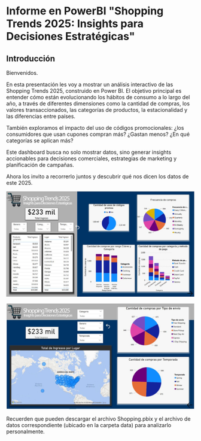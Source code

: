 # Informe en PowerBI "Shopping Trends 2025: Insights para Decisiones Estratégicas" 

## Introducción

Bienvenidos.

En esta presentación les voy a mostrar un análisis interactivo de las Shopping Trends 2025, construido en Power BI. El objetivo principal es entender cómo están evolucionando los hábitos de consumo a lo largo del año, a través de diferentes dimensiones como la cantidad de compras, los valores transaccionados, las categorías de productos, la estacionalidad y las diferencias entre países.

También exploramos el impacto del uso de códigos promocionales: ¿los consumidores que usan cupones compran más? ¿Gastan menos? ¿En qué categorías se aplican más?

Este dashboard busca no solo mostrar datos, sino generar insights accionables para decisiones comerciales, estrategias de marketing y planificación de campañas.

Ahora los invito a recorrerlo juntos y descubrir qué nos dicen los datos de este 2025.

![Primer página del informe gráfico en PowerBI](img1.JPG)


![Segunda página del informe gráfico en PowerBI](img2.JPG)

Recuerden que pueden descargar el archivo Shopping.pbix y el archivo de datos correspondiente (ubicado en la carpeta data) para analizarlo personalmente.